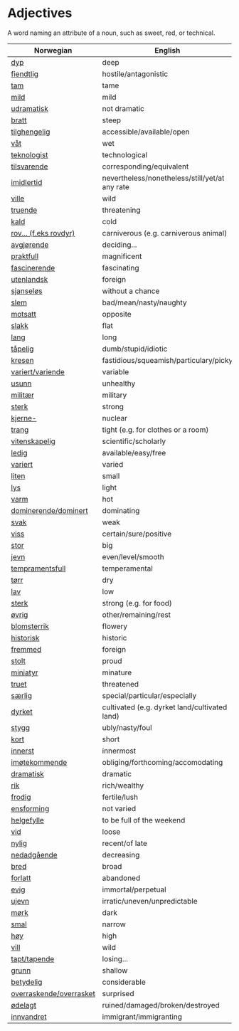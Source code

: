 # Adjectives

A word naming an attribute of a noun, such as sweet, red, or technical.

| Norwegian | English |
| --- | --- |
| [dyp](https://www.ordnett.no/search?language=no&phrase=dyp) | deep |
| [fiendtlig](https://www.ordnett.no/search?language=no&phrase=fiendtlig) | hostile/antagonistic |
| [tam](https://www.ordnett.no/search?language=no&phrase=tam) | tame |
| [mild](https://www.ordnett.no/search?language=no&phrase=mild) | mild |
| [udramatisk](https://www.ordnett.no/search?language=no&phrase=udramatisk) | not dramatic |
| [bratt](https://www.ordnett.no/search?language=no&phrase=bratt) | steep |
| [tilghengelig](https://www.ordnett.no/search?language=no&phrase=tilghengelig) | accessible/available/open |
| [våt](https://www.ordnett.no/search?language=no&phrase=våt) | wet |
| [teknologist](https://www.ordnett.no/search?language=no&phrase=teknologist) | technological |
| [tilsvarende](https://www.ordnett.no/search?language=no&phrase=tilsvarende) | corresponding/equivalent |
| [imidlertid](https://www.ordnett.no/search?language=no&phrase=imidlertid) | nevertheless/nonetheless/still/yet/at any rate |
| [ville](https://www.ordnett.no/search?language=no&phrase=ville) | wild |
| [truende](https://www.ordnett.no/search?language=no&phrase=truende) | threatening |
| [kald](https://www.ordnett.no/search?language=no&phrase=kald) | cold |
| [rov... (f.eks rovdyr)](https://www.ordnett.no/search?language=no&phrase=rov...%20(f.eks%20rovdyr)) | carniverous (e.g. carniverous animal) |
| [avgjørende](https://www.ordnett.no/search?language=no&phrase=avgjørende) | deciding... |
| [praktfull](https://www.ordnett.no/search?language=no&phrase=praktfull) | magnificent |
| [fascinerende](https://www.ordnett.no/search?language=no&phrase=fascinerende) | fascinating |
| [utenlandsk](https://www.ordnett.no/search?language=no&phrase=utenlandsk) | foreign |
| [sjanseløs](https://www.ordnett.no/search?language=no&phrase=sjanseløs) | without a chance |
| [slem](https://www.ordnett.no/search?language=no&phrase=slem) | bad/mean/nasty/naughty |
| [motsatt](https://www.ordnett.no/search?language=no&phrase=motsatt) | opposite |
| [slakk](https://www.ordnett.no/search?language=no&phrase=slakk) | flat |
| [lang](https://www.ordnett.no/search?language=no&phrase=lang) | long |
| [tåpelig](https://www.ordnett.no/search?language=no&phrase=tåpelig) | dumb/stupid/idiotic |
| [kresen](https://www.ordnett.no/search?language=no&phrase=kresen) | fastidious/squeamish/particulary/picky |
| [variert/variende](https://www.ordnett.no/search?language=no&phrase=variert/variende) | variable |
| [usunn](https://www.ordnett.no/search?language=no&phrase=usunn) | unhealthy |
| [militær](https://www.ordnett.no/search?language=no&phrase=militær) | military |
| [sterk](https://www.ordnett.no/search?language=no&phrase=sterk) | strong |
| [kjerne-](https://www.ordnett.no/search?language=no&phrase=kjerne-) | nuclear |
| [trang](https://www.ordnett.no/search?language=no&phrase=trang) | tight (e.g. for clothes or a room) |
| [vitenskapelig](https://www.ordnett.no/search?language=no&phrase=vitenskapelig) | scientific/scholarly |
| [ledig](https://www.ordnett.no/search?language=no&phrase=ledig) | available/easy/free |
| [variert](https://www.ordnett.no/search?language=no&phrase=variert) | varied |
| [liten](https://www.ordnett.no/search?language=no&phrase=liten) | small |
| [lys](https://www.ordnett.no/search?language=no&phrase=lys) | light |
| [varm](https://www.ordnett.no/search?language=no&phrase=varm) | hot |
| [dominerende/dominert](https://www.ordnett.no/search?language=no&phrase=dominerende/dominert) | dominating |
| [svak](https://www.ordnett.no/search?language=no&phrase=svak) | weak |
| [viss](https://www.ordnett.no/search?language=no&phrase=viss) | certain/sure/positive |
| [stor](https://www.ordnett.no/search?language=no&phrase=stor) | big |
| [jevn](https://www.ordnett.no/search?language=no&phrase=jevn) | even/level/smooth |
| [tempramentsfull](https://www.ordnett.no/search?language=no&phrase=tempramentsfull) | temperamental |
| [tørr](https://www.ordnett.no/search?language=no&phrase=tørr) | dry |
| [lav](https://www.ordnett.no/search?language=no&phrase=lav) | low |
| [sterk](https://www.ordnett.no/search?language=no&phrase=sterk) | strong (e.g. for food) |
| [øvrig](https://www.ordnett.no/search?language=no&phrase=øvrig) | other/remaining/rest |
| [blomsterrik](https://www.ordnett.no/search?language=no&phrase=blomsterrik) | flowery |
| [historisk](https://www.ordnett.no/search?language=no&phrase=historisk) | historic |
| [fremmed](https://www.ordnett.no/search?language=no&phrase=fremmed) | foreign |
| [stolt](https://www.ordnett.no/search?language=no&phrase=stolt) | proud |
| [miniatyr](https://www.ordnett.no/search?language=no&phrase=miniatyr) | minature |
| [truet](https://www.ordnett.no/search?language=no&phrase=truet) | threatened |
| [særlig](https://www.ordnett.no/search?language=no&phrase=særlig) | special/particular/especially |
| [dyrket](https://www.ordnett.no/search?language=no&phrase=dyrket) | cultivated (e.g. dyrket land/cultivated land) |
| [stygg](https://www.ordnett.no/search?language=no&phrase=stygg) | ubly/nasty/foul |
| [kort](https://www.ordnett.no/search?language=no&phrase=kort) | short |
| [innerst](https://www.ordnett.no/search?language=no&phrase=innerst) | innermost |
| [imøtekommende](https://www.ordnett.no/search?language=no&phrase=imøtekommende) | obliging/forthcoming/accomodating |
| [dramatisk](https://www.ordnett.no/search?language=no&phrase=dramatisk) | dramatic |
| [rik](https://www.ordnett.no/search?language=no&phrase=rik) | rich/wealthy |
| [frodig](https://www.ordnett.no/search?language=no&phrase=frodig) | fertile/lush |
| [ensforming](https://www.ordnett.no/search?language=no&phrase=ensforming) | not varied |
| [helgefylle](https://www.ordnett.no/search?language=no&phrase=helgefylle) | to be full of the weekend |
| [vid](https://www.ordnett.no/search?language=no&phrase=vid) | loose |
| [nylig](https://www.ordnett.no/search?language=no&phrase=nylig) | recent/of late |
| [nedadgående](https://www.ordnett.no/search?language=no&phrase=nedadgående) | decreasing |
| [bred](https://www.ordnett.no/search?language=no&phrase=bred) | broad |
| [forlatt](https://www.ordnett.no/search?language=no&phrase=forlatt) | abandoned |
| [evig](https://www.ordnett.no/search?language=no&phrase=evig) | immortal/perpetual |
| [ujevn](https://www.ordnett.no/search?language=no&phrase=ujevn) | irratic/uneven/unpredictable |
| [mørk](https://www.ordnett.no/search?language=no&phrase=mørk) | dark |
| [smal](https://www.ordnett.no/search?language=no&phrase=smal) | narrow |
| [høy](https://www.ordnett.no/search?language=no&phrase=høy) | high |
| [vill](https://www.ordnett.no/search?language=no&phrase=vill) | wild |
| [tapt/tapende](https://www.ordnett.no/search?language=no&phrase=tapt/tapende) | losing... |
| [grunn](https://www.ordnett.no/search?language=no&phrase=grunn) | shallow |
| [betydelig](https://www.ordnett.no/search?language=no&phrase=betydelig) | considerable |
| [overraskende/overrasket](https://www.ordnett.no/search?language=no&phrase=overraskende/overrasket) | surprised |
| [ødelagt](https://www.ordnett.no/search?language=no&phrase=ødelagt) | ruined/damaged/broken/destroyed |
| [innvandret](https://www.ordnett.no/search?language=no&phrase=innvandret) | immigrant/immigranting |

